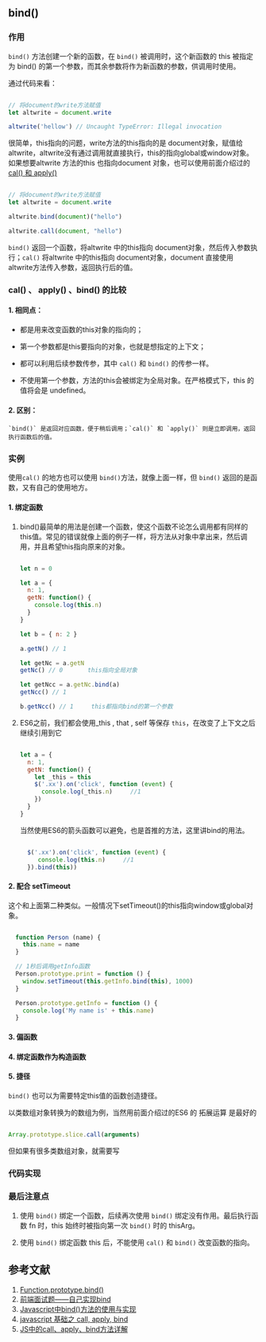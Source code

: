 ## bind()

### 作用

`bind()` 方法创建一个新的函数，在 `bind()` 被调用时，这个新函数的 this 被指定为 bind() 的第一个参数，而其余参数将作为新函数的参数，供调用时使用。

通过代码来看：

```js

// 将document的write方法赋值
let altwrite = document.write

altwrite('hellow') // Uncaught TypeError: Illegal invocation

```

很简单，this指向的问题，write方法的this指向的是 document对象，赋值给 altwrite，altwrite没有通过调用就直接执行，this的指向global或window对象。
如果想要altwrite 方法的this 也指向document 对象，也可以使用前面介绍过的 [cal() 和 apply()]() 

```js

// 将document的write方法赋值
let altwrite = document.write

altwrite.bind(document)("hello")

altwrite.call(document, "hello")

```

`bind()` 返回一个函数，将altwrite 中的this指向 document对象，然后传入参数执行；`cal()` 将altwrite 中的this指向 document对象，document 直接使用 altwrite方法传入参数，返回执行后的值。

### cal() 、 apply() 、bind() 的比较

#### 1. 相同点：

-   都是用来改变函数的this对象的指向的；

-   第一个参数都是this要指向的对象，也就是想指定的上下文；

-   都可以利用后续参数传参，其中 `cal()` 和 `bind()` 的传参一样。

-   不使用第一个参数，方法的this会被绑定为全局对象。在严格模式下，this 的值将会是 undefined。

#### 2. 区别：

    `bind()` 是返回对应函数，便于稍后调用；`cal()` 和 `apply()` 则是立即调用，返回执行函数后的值。

### 实例

使用`cal()` 的地方也可以使用 `bind()`方法，就像上面一样，但 `bind()` 返回的是函数，又有自己的使用地方。

#### 1. 绑定函数

1. bind()最简单的用法是创建一个函数，使这个函数不论怎么调用都有同样的this值。常见的错误就像上面的例子一样，将方法从对象中拿出来，然后调用，并且希望this指向原来的对象。

      ```js

      let n = 0

      let a = {
        n: 1,
        getN: function() { 
          console.log(this.n)
        }
      }

      let b = { n: 2 }

      a.getN() // 1

      let getNc = a.getN
      getNc() // 0       this指向全局对象

      let getNcc = a.getNc.bind(a)
      getNcc() // 1

      b.getNcc() // 1     this都指向bind的第一个参数

      ```

2. ES6之前，我们都会使用_this , that , self 等保存 `this`，在改变了上下文之后继续引用到它

      ```js

      let a = {
        n: 1,
        getN: function() { 
          let _this = this
          $('.xx').on('click', function (event) {
            console.log(_this.n)     //1
          })
        }
      }

      ```

     当然使用ES6的箭头函数可以避免，也是首推的方法，这里讲bind的用法。

     ```js

       $('.xx').on('click', function (event) {
          console.log(this.n)     //1
       }).bind(this))

     ```

#### 2. 配合 setTimeout

这个和上面第二种类似。一般情况下setTimeout()的this指向window或global对象。

```js

  function Person (name) {
    this.name = name
  }

  // 1秒后调用getInfo函数
  Person.prototype.print = function () {
    window.setTimeout(this.getInfo.bind(this), 1000)
  }

  Person.prototype.getInfo = function () {
    console.log('My name is' + this.name)
  }

```

#### 3. 偏函数


#### 4. 绑定函数作为构造函数

#### 5. 捷径

`bind()` 也可以为需要特定this值的函数创造捷径。

以类数组对象转换为的数组为例，当然用前面介绍过的ES6 的 拓展运算 是最好的

```js

Array.prototype.slice.call(arguments)

```

但如果有很多类数组对象，就需要写


### 代码实现




### 最后注意点

1. 使用 `bind()` 绑定一个函数，后续再次使用 `bind()` 绑定没有作用。最后执行函数 fn 时，this 始终时被指向第一次 `bind()` 时的 thisArg。

2. 使用 `bind()` 绑定函数 this 后，不能使用  `cal()` 和 `bind()`  改变函数的指向。

## 参考文献
1. [Function.prototype.bind()](https://developer.mozilla.org/zh-CN/docs/Web/JavaScript/Reference/Global_Objects/Function/bind)
2. [前端面试题——自己实现bind](https://zhuanlan.zhihu.com/p/85438296)
3. [Javascript中bind()方法的使用与实现](https://segmentfault.com/a/1190000002662251)
4. [javascript 基础之 call, apply, bind](https://zhuanlan.zhihu.com/p/71553017)
5. [JS中的call、apply、bind方法详解](https://segmentfault.com/a/1190000018270750)
